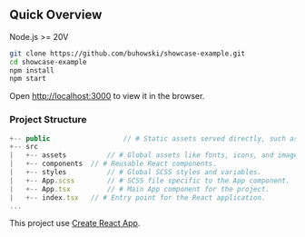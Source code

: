## Quick Overview

Node.js >= 20V

```sh
git clone https://github.com/buhowski/showcase-example.git
cd showcase-example
npm install
npm start
```

Open [http://localhost:3000](http://localhost:3000) to view it in the browser.

### Project Structure

```js
+-- public 					// # Static assets served directly, such as HTML file
+-- src
|   +-- assets 			// # Global assets like fonts, icons, and images.
|   +-- components 	// # Reusable React components.
|   +-- styles 			// # Global SCSS styles and variables.
|   +-- App.scss 	 	// # SCSS file specific to the App component.
|   +-- App.tsx 		// # Main App component for the project.
|   +-- index.tsx 	// # Entry point for the React application.
...
```

This project use [Create React App](https://github.com/facebook/create-react-app).